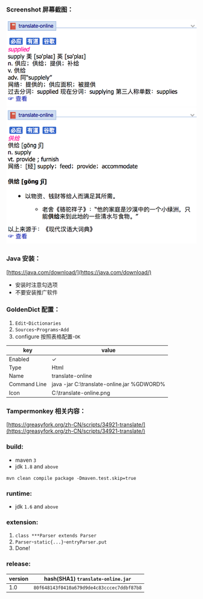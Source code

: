 ### Screenshot 屏幕截图：
![Screenshot1](./document/Screenshot1.png)
![Screenshot2](./document/Screenshot2.png)

### Java 安装：
[https://java.com/download/](https://java.com/download/)
* 安装时注意勾选项
* 不要安装推广软件

### GoldenDict 配置：
1. `Edit`-`Dictionaries`
2. `Sources`-`Programs`-`Add`
3. configure 按照表格配置-`OK`

key|value
---|-----
Enabled|✓
Type|Html
Name|translate-online
Command Line|java -jar C:\translate-online.jar %GDWORD%
Icon|C:\translate-online.png

### Tampermonkey 相关内容：
[https://greasyfork.org/zh-CN/scripts/34921-translate/](https://greasyfork.org/zh-CN/scripts/34921-translate/)

### build:
* maven `3`
* jdk `1.8` and `above`

```shell
mvn clean compile package -Dmaven.test.skip=true
```

### runtime:
* jdk `1.6` and `above`

### extension:
1. `class ***Parser extends Parser`
2. `Parser`-`static{...}`-`entryParser.put`
3. Done!

### release:
version|hash(SHA1) `translate-online.jar`
-------|----
1.0|`80f648143f0410a679d9de4c83cccec7ddbf87b8`